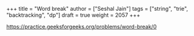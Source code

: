+++
title = "Word break"
author = ["Seshal Jain"]
tags = ["string", "trie", "backtracking", "dp"]
draft = true
weight = 2057
+++

<https://practice.geeksforgeeks.org/problems/word-break/0>

